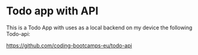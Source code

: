 # Todo app with API

This is a Todo App with uses as a local backend on my device the following Todo-api:

https://github.com/coding-bootcamps-eu/todo-api
